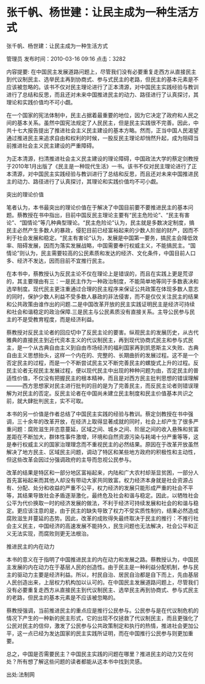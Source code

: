 # 张千帆、杨世建：让民主成为一种生活方式  
张千帆、杨世建：让民主成为一种生活方式

管理员 发布时间：2010-03-16 09:16  点击：3282

内容提要: 在中国民主发展道路问题上，尽管我们没有必要重复走西方从直接民主到代议制民主、选举民主再到协商式、参与式民主的老路，但民主的基本元素是不应该被忽略的。该书不仅对民主理论进行了正本清源，对中国民主实践经验与教训进行了总结和反思，而且还对未来中国推进民主的动力、路径进行了认真探讨，其理论和实践价值均不可小觑。

 

 

在一个国家的宪法体制中，民主占据着最重要的地位，因为它决定了政府和人民之间的基本关系。虽然中国宪法规定了人民民主，但是民主实践很不完善。因此，中共十七大报告提出了推进社会主义民主建设的基本方略。然而，正当中国人民渴望通过推进民主来追求自由和权利的时候，一股反民主理论却悄然升起，成为阻碍当前推进社会主义民主建设的严重障碍。

为正本清源，扫清推进社会主义民主建设的理论障碍，中国政法大学的蔡定剑教授于2010年1月出版了《民主是一种现代生活》一书。该书不仅对民主理论进行了正本清源，对中国民主实践经验与教训进行了总结和反思，而且还对未来中国推进民主的动力、路径进行了认真探讨，其理论和实践价值均不可小觑。

突出的理论价值

笔者认为，本书最突出的理论价值在于解决了中国目前要不要推进民主的基本问题。蔡教授在书中指出，目前中国反民主理论主要有“民主危险论”、“民主有害论”、“国情论”等几种典型理论。“民主危险论”认为，民主就是多数决定制度，搞民主必然产生多数人的暴政，侵犯目前已经富裕起来的少数人阶层的财产，因而不利于社会发展和稳定。“民主有害论”认为，发展是中国第一要务，搞民主会降低效率、阻碍发展，因而为落实发展战略，中国需要奉行权威主义，不能搞民主。“国情论”则认为，民主需要较高的公民素质和发达的经济、文化条件，中国目前人口多、经济不发达，因而目前不宜推行民主。

在本书中，蔡教授认为反民主论不仅在理论上是错误的，而且在实践上更是荒谬的，其主要理由有三：一是民主作为一种政治制度，不能简单地等同于多数表决和选举制度。现代民主更注重通过合理的民主程序来保证公共政策在体现多数人意志的同时，保护少数人利益不受多数人暴政的非法侵害，而不是仅仅关注民主的结果和公共政策由谁作出的问题.二是中国改革开放的民主实践证明民主是经济可持续和社会和谐稳定的政治保障.三是民主与公民素质没有直接关系。主导公民参与民主的不是受教育程度，而是经济利益。

蔡教授对反民主论者的回应切中了反民主论的要害。纵观民主的发展历史，从古代雅典的直接民主到近代资本主义的代议制民主，再到现代协商式民主和参与式民主，是一个从古典自由主义到自由市场经济的福利国家再到凯恩斯主义失败、古典自由主义思想抬头，这样一个内在的、完整的、长期曲折的发展过程。这不是一个否定民主的过程，而是一个不断尝试民主又不断完善民主的螺旋式上升的过程。反民主论者无视民主发展过程，便以现代民主中出现的种种问题为由，否定民主的普适性价值，不仅没有把握民主的根本精神，而且是对西方民主批判思想的错误理解———西方思想家对民主进行批判的目的是为了完善民主，而反民主论者则错误理解为对民主的否定。反民主论者在中国尚未建立民主制度和民主价值基本共识之前，就大肆批判民主，实不可取。

本书的另一价值是作者总结了中国民主实践的经验与教训。蔡定剑教授在书中强调，三十余年的改革开放，在经济上取得显著成就的同时，社会上却产生了很多严重问题：腐败滋生并恣意蔓延，区域之间、城乡之间、阶层之间的收入悬殊和贫富差距在不断加大，群体性事件激增，环境和自然资源污染与耗竭十分严重等等，这是奉行权威主义的国家治理理念而不重视民主的必然结果。原因在于改革开放虽然解决了地方民主、区域民主问题，调动了特区和某些地方政府的积极性和主动性，但这些改革会因过分强调政府的主导而忽视公民参与。

改革的结果是特区和一部分地区富裕起来，内陆和广大农村却渐显贫困，一部分人首先富裕起来而其他人却没有带动大家共同致富。权力经济本身就是社会资源占有、分配、处分和收益的严重不公平，权力经济的发展只能形成严重的社会不平等，其结果导致社会矛盾逐渐激化，最终危及社会和谐与稳定。因此，以牺牲社会公平为代价换取一时的经济发展的做法，不利于经济可持续发展和社会的和谐与稳定。更应该注意的是，由于民主的缺失导致了权力不受实质性制约，结果必然造成腐败滋生并蔓延的态势。因此，改革的成败得失最终取决于民主的推行：不推行社会主义民主，中国经济的高速发展不能持久，民生问题也无法解决，社会公平和正义无法实现，而腐败则更无法根治。

推进民主的内在动力

本书的意义在于指明了中国推进民主的内在动力和发展之路。蔡教授认为，中国民主发展的内在动力在于基层人民的创造性。由于民主是一种利益分配机制，参与民主的驱动力主要是经济利益。所以，村民自治、居民自治都是自下而上，先由基层人民创造出来，上层权力机构加以认可的。在中国民主发展道路问题上，尽管我们没有必要重复走西方从直接民主到代议制民主、选举民主再到协商式、参与式民主的老路，但民主的基本元素是不应该被忽略的。

蔡教授强调，当前推进民主的重点应是推行公民参与。公民参与是在代议制危机的情况下产生的一种新的民主形式，它的出现不仅拯救了代议制民主，而且更强化了公民对民主的信仰，激发了公民参与公共政策制定和执行的热情，推进社会更加公平，这一点已经为发达国家的民主实践所证明，而在中国推行公民参与则更加重要。

总之，中国是否需要民主？中国民主实践的问题在哪里？推进民主的动力又在何处？所有想了解这些问题的读者都能从这本书中找到灵感。

 

出处:法制网

 

 